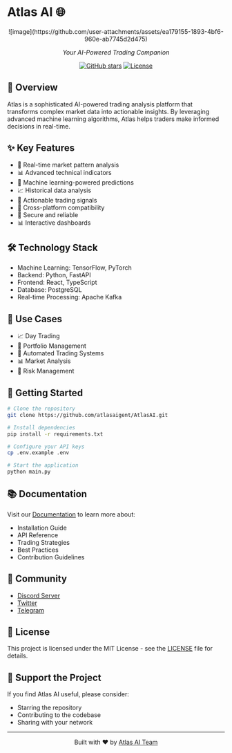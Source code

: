 # Atlas AI 🌐

<div align="center">
  ![image](https://github.com/user-attachments/assets/ea179155-1893-4bf6-960e-ab7745d2d475)

  <p><em>Your AI-Powered Trading Companion</em></p>
</div>

<div align="center">

[![GitHub stars](https://img.shields.io/github/stars/atlasaigent/AtlasAI)](https://github.com/atlasaigent/atlasai)
[![License](https://img.shields.io/badge/license-MIT-blue.svg)](LICENSE)


</div>

## 🚀 Overview

Atlas is a sophisticated AI-powered trading analysis platform that transforms complex market data into actionable insights. By leveraging advanced machine learning algorithms, Atlas helps traders make informed decisions in real-time.


## ✨ Key Features

- 🔄 Real-time market pattern analysis
- 📊 Advanced technical indicators
- 🤖 Machine learning-powered predictions
- 📈 Historical data analysis
- 🎯 Actionable trading signals
- 📱 Cross-platform compatibility
- 🔐 Secure and reliable
- 📊 Interactive dashboards

## 🛠️ Technology Stack

- Machine Learning: TensorFlow, PyTorch
- Backend: Python, FastAPI
- Frontend: React, TypeScript
- Database: PostgreSQL
- Real-time Processing: Apache Kafka

## 🎯 Use Cases

- 📈 Day Trading
- 💼 Portfolio Management
- 🤖 Automated Trading Systems
- 📊 Market Analysis
- 🎯 Risk Management

## 🚀 Getting Started

```bash
# Clone the repository
git clone https://github.com/atlasaigent/AtlasAI.git

# Install dependencies
pip install -r requirements.txt

# Configure your API keys
cp .env.example .env

# Start the application
python main.py
```

## 📚 Documentation

Visit our [Documentation](https://docs.atlasai.com) to learn more about:
- Installation Guide
- API Reference
- Trading Strategies
- Best Practices
- Contribution Guidelines

## 🤝 Community

- [Discord Server](https://discord.gg/#)
- [Twitter](https://twitter.com/#)
- [Telegram](https://t.me/#)

## 📄 License

This project is licensed under the MIT License - see the [LICENSE](LICENSE) file for details.

## 🌟 Support the Project

If you find Atlas AI useful, please consider:
- Starring the repository
- Contributing to the codebase
- Sharing with your network

---

<div align="center">
  <p>Built with ❤️ by <a href="https://github.com/atlasaigent">Atlas AI Team</a></p>
</div>
